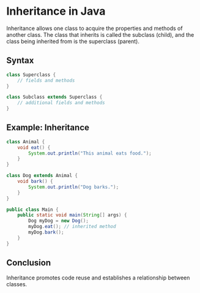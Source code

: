 # Inheritance in Java

Inheritance allows one class to acquire the properties and methods of another class. The class that inherits is called the subclass (child), and the class being inherited from is the superclass (parent).

## Syntax
```java
class Superclass {
    // fields and methods
}

class Subclass extends Superclass {
    // additional fields and methods
}
```

## Example: Inheritance
```java
class Animal {
    void eat() {
        System.out.println("This animal eats food.");
    }
}

class Dog extends Animal {
    void bark() {
        System.out.println("Dog barks.");
    }
}

public class Main {
    public static void main(String[] args) {
        Dog myDog = new Dog();
        myDog.eat(); // inherited method
        myDog.bark();
    }
}
```

## Conclusion
Inheritance promotes code reuse and establishes a relationship between classes. 